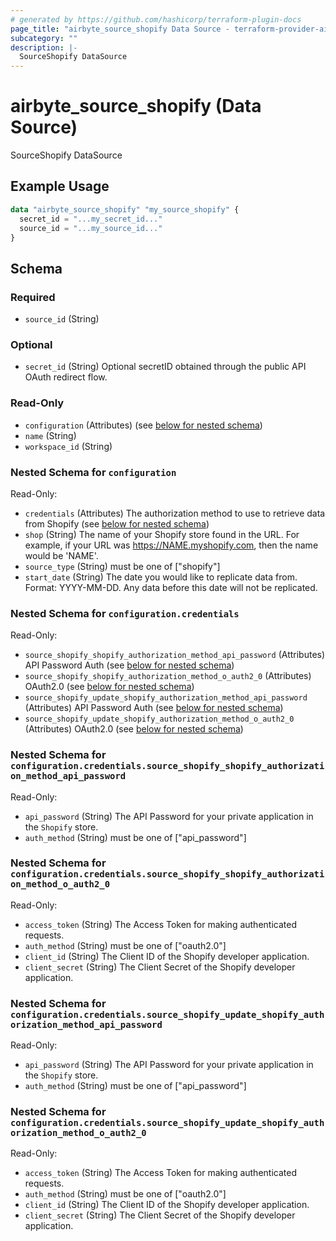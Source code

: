```yaml
---
# generated by https://github.com/hashicorp/terraform-plugin-docs
page_title: "airbyte_source_shopify Data Source - terraform-provider-airbyte"
subcategory: ""
description: |-
  SourceShopify DataSource
---
```


# airbyte_source_shopify (Data Source)

SourceShopify DataSource

## Example Usage

```terraform
data "airbyte_source_shopify" "my_source_shopify" {
  secret_id = "...my_secret_id..."
  source_id = "...my_source_id..."
}
```

<!-- schema generated by tfplugindocs -->
## Schema

### Required

- `source_id` (String)

### Optional

- `secret_id` (String) Optional secretID obtained through the public API OAuth redirect flow.

### Read-Only

- `configuration` (Attributes) (see [below for nested schema](#nestedatt--configuration))
- `name` (String)
- `workspace_id` (String)

<a id="nestedatt--configuration"></a>
### Nested Schema for `configuration`

Read-Only:

- `credentials` (Attributes) The authorization method to use to retrieve data from Shopify (see [below for nested schema](#nestedatt--configuration--credentials))
- `shop` (String) The name of your Shopify store found in the URL. For example, if your URL was https://NAME.myshopify.com, then the name would be 'NAME'.
- `source_type` (String) must be one of ["shopify"]
- `start_date` (String) The date you would like to replicate data from. Format: YYYY-MM-DD. Any data before this date will not be replicated.

<a id="nestedatt--configuration--credentials"></a>
### Nested Schema for `configuration.credentials`

Read-Only:

- `source_shopify_shopify_authorization_method_api_password` (Attributes) API Password Auth (see [below for nested schema](#nestedatt--configuration--credentials--source_shopify_shopify_authorization_method_api_password))
- `source_shopify_shopify_authorization_method_o_auth2_0` (Attributes) OAuth2.0 (see [below for nested schema](#nestedatt--configuration--credentials--source_shopify_shopify_authorization_method_o_auth2_0))
- `source_shopify_update_shopify_authorization_method_api_password` (Attributes) API Password Auth (see [below for nested schema](#nestedatt--configuration--credentials--source_shopify_update_shopify_authorization_method_api_password))
- `source_shopify_update_shopify_authorization_method_o_auth2_0` (Attributes) OAuth2.0 (see [below for nested schema](#nestedatt--configuration--credentials--source_shopify_update_shopify_authorization_method_o_auth2_0))

<a id="nestedatt--configuration--credentials--source_shopify_shopify_authorization_method_api_password"></a>
### Nested Schema for `configuration.credentials.source_shopify_shopify_authorization_method_api_password`

Read-Only:

- `api_password` (String) The API Password for your private application in the `Shopify` store.
- `auth_method` (String) must be one of ["api_password"]


<a id="nestedatt--configuration--credentials--source_shopify_shopify_authorization_method_o_auth2_0"></a>
### Nested Schema for `configuration.credentials.source_shopify_shopify_authorization_method_o_auth2_0`

Read-Only:

- `access_token` (String) The Access Token for making authenticated requests.
- `auth_method` (String) must be one of ["oauth2.0"]
- `client_id` (String) The Client ID of the Shopify developer application.
- `client_secret` (String) The Client Secret of the Shopify developer application.


<a id="nestedatt--configuration--credentials--source_shopify_update_shopify_authorization_method_api_password"></a>
### Nested Schema for `configuration.credentials.source_shopify_update_shopify_authorization_method_api_password`

Read-Only:

- `api_password` (String) The API Password for your private application in the `Shopify` store.
- `auth_method` (String) must be one of ["api_password"]


<a id="nestedatt--configuration--credentials--source_shopify_update_shopify_authorization_method_o_auth2_0"></a>
### Nested Schema for `configuration.credentials.source_shopify_update_shopify_authorization_method_o_auth2_0`

Read-Only:

- `access_token` (String) The Access Token for making authenticated requests.
- `auth_method` (String) must be one of ["oauth2.0"]
- `client_id` (String) The Client ID of the Shopify developer application.
- `client_secret` (String) The Client Secret of the Shopify developer application.



